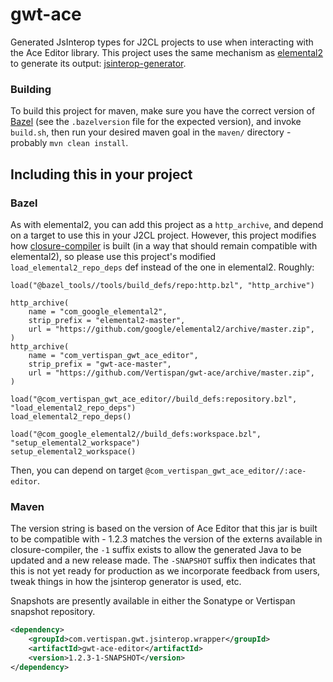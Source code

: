 # gwt-ace

Generated JsInterop types for J2CL projects to use when interacting with the Ace Editor library. This project
uses the same mechanism as [elemental2](https://github.com/google/elemental2/) to generate its output: 
[jsinterop-generator](https://github.com/google/jsinterop-generator/). 

### Building
To build this project for maven, make sure you have the correct version of [Bazel](https://bazel.build) (see the 
`.bazelversion` file for the expected version), and invoke `build.sh`, then run your desired maven goal in the
`maven/` directory - probably `mvn clean install`.

## Including this in your project

### Bazel
As with elemental2, you can add this project as a `http_archive`, and depend on a target to use this in your
J2CL project. However, this project modifies how [closure-compiler](https://github.com/google/closure-compiler/)
is built (in a way that should remain compatible with elemental2), so please use this project's modified 
`load_elemental2_repo_deps` def instead of the one in elemental2. Roughly:

```
load("@bazel_tools//tools/build_defs/repo:http.bzl", "http_archive")

http_archive(
    name = "com_google_elemental2",
    strip_prefix = "elemental2-master",
    url = "https://github.com/google/elemental2/archive/master.zip",
)
http_archive(
    name = "com_vertispan_gwt_ace_editor",
    strip_prefix = "gwt-ace-master",
    url = "https://github.com/Vertispan/gwt-ace/archive/master.zip",
)

load("@com_vertispan_gwt_ace_editor//build_defs:repository.bzl", "load_elemental2_repo_deps")
load_elemental2_repo_deps()

load("@com_google_elemental2//build_defs:workspace.bzl", "setup_elemental2_workspace")
setup_elemental2_workspace()
```

Then, you can depend on target `@com_vertispan_gwt_ace_editor//:ace-editor`.

### Maven
The version string is based on the version of Ace Editor that this jar is built to be compatible with - 1.2.3 matches
the version of the externs available in closure-compiler, the `-1` suffix exists to allow the generated Java to be
updated and a new release made. The `-SNAPSHOT` suffix then indicates that this is not yet ready for production as we 
incorporate feedback from users, tweak things in how the jsinterop generator is used, etc.

Snapshots are presently available in either the Sonatype or Vertispan snapshot repository.
```xml
<dependency>
    <groupId>com.vertispan.gwt.jsinterop.wrapper</groupId>
    <artifactId>gwt-ace-editor</artifactId>
    <version>1.2.3-1-SNAPSHOT</version>
</dependency>
```